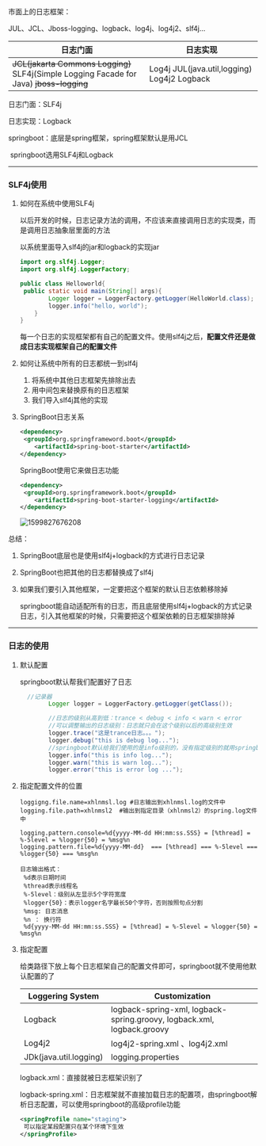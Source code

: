 市面上的日志框架：

JUL、JCL、Jboss-logging、logback、log4j、log4j2、slf4j...

| **日志门面**                                                 | 日志实现                                        |
| ------------------------------------------------------------ | ----------------------------------------------- |
| ~~JCL(jakarta Commons Logging)~~    SLF4j(Simple Logging Facade for Java)  ~~jboss-logging~~ | Log4j JUL(java.util,logging)   Log4j2   Logback |

日志门面：SLF4j

日志实现：Logback

springboot：底层是spring框架，spring框架默认是用JCL

​		springboot选用SLF4j和Logback

---

### SLF4j使用

1. 如何在系统中使用SLF4j

   以后开发的时候，日志记录方法的调用，不应该来直接调用日志的实现类，而是调用日志抽象层里面的方法

   以系统里面导入slf4j的jar和logback的实现jar

   ```java
   import org.slf4j.Logger;
   import org.slf4j.LoggerFactory;
   
   public class Helloworld{
   	public static void main(String[] args){
           Logger logger = LoggerFactory.getLogger(HelloWorld.class);
           logger.info("hello, world");
       }
   }
   ```

   每一个日志的实现框架都有自己的配置文件。使用slf4j之后，**配置文件还是做成日志实现框架自己的配置文件**

2. 如何让系统中所有的日志都统一到slf4j

   1. 将系统中其他日志框架先排除出去
   2. 用中间包来替换原有的日志框架
   3. 我们导入slf4j其他的实现

3. SpringBoot日志关系

   ```xml
   <dependency>
   	<groupId>org.springframeword.boot</groupId>
       <artifactId>spring-boot-starter</artifactId>
   </dependency>
   ```

   SpringBoot使用它来做日志功能

   ```xml
   <dependency>
   	<groupId>org.springframework.boot</groupId>
       <artifactId>spring-boot-starter-logging</artifactId>
   </dependency>
   ```

   ![1599827676208](C:\Users\hl2333\AppData\Roaming\Typora\typora-user-images\1599827676208.png)

总结：

 1. SpringBoot底层也是使用slf4j+logback的方式进行日志记录

 2. SpringBoot也把其他的日志都替换成了slf4j

 3. 如果我们要引入其他框架，一定要把这个框架的默认日志依赖移除掉

    springboot能自动适配所有的日志，而且底层使用slf4j+logback的方式记录日志，引入其他框架的时候，只需要把这个框架依赖的日志框架排除掉

---

### 日志的使用

1. 默认配置

   springboot默认帮我们配置好了日志

   ````java
     //记录器
           Logger logger = LoggerFactory.getLogger(getClass());
   
           //日志的级别从高到低：trance < debug < info < warn < error
           //可以调整输出的日志级别：日志就只会在这个级别以后的高级别生效
           logger.trace("这是trance日志。。。");
           logger.debug("this is debug log...");
           //springboot默认给我们使用的是info级别的，没有指定级别的就用springboot默认规定的级别，root级别
           logger.info("this is info log...");
           logger.warn("this is warn log...");
           logger.error("this is error log ...");
   ````

2. 指定配置文件的位置

   ```properties
   loggigng.file.name=xhlnmsl.log #日志输出到xhlnmsl.log的文件中
   logging.file.path=xhlnmsl2  #输出到指定目录（xhlnmsl2）的spring.log文件中
   ```

   ```properties
   logging.pattern.console=%d{yyyy-MM-dd HH:mm:ss.SSS} = [%thread] = %-5level = %logger{50} = %msg%n
   logging.pattern.file=%d{yyyy-MM-dd}  === [%thread] === %-5level === %logger{50} === %msg%n
   ```

   ````
   日志输出格式：
    %d表示日期时间
    %thread表示线程名
    %-5level：级别从左显示5个字符宽度
    %logger{50}：表示logger名字最长50个字符，否则按照句点分割
    %msg: 日志消息
    %n ： 换行符
    %d{yyyy-MM-dd HH:mm:ss.SSS} = [%thread] = %-5level = %logger{50} = %msg%n
   ````

3. 指定配置

   给类路径下放上每个日志框架自己的配置文件即可，springboot就不使用他默认配置的了

   | Loggering System       | Customization                                                |
   | ---------------------- | ------------------------------------------------------------ |
   | Logback                | logback-spring-xml, logback-spring.groovy, logback.xml, logback.groovy |
   | Log4j2                 | log4j2-spring.xml 、log4j2.xml                               |
   | JDk(java.util.logging) | logging.properties                                           |

   logback.xml：直接就被日志框架识别了

   logback-spring.xml：日志框架就不直接加载日志的配置项，由springboot解析日志配置，可以使用springboot的高级profile功能

   ```xml
   <springProfile name="staging">
   	可以指定某段配置只在某个环境下生效
   </springProfile>
   ```

   